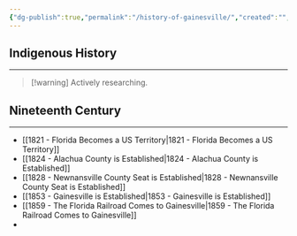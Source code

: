 ```yaml
---
{"dg-publish":true,"permalink":"/history-of-gainesville/","created":"","updated":""}
---
```


## Indigenous History
---
>[!warning] Actively researching. 

## Nineteenth Century
---
- [[1821 - Florida Becomes a US Territory\|1821 - Florida Becomes a US Territory]]
- [[1824 - Alachua County is Established\|1824 - Alachua County is Established]]
- [[1828 - Newnansville County Seat is Established\|1828 - Newnansville County Seat is Established]]
- [[1853 - Gainesville is Established\|1853 - Gainesville is Established]]
- [[1859 - The Florida Railroad Comes to Gainesville\|1859 - The Florida Railroad Comes to Gainesville]]
- 